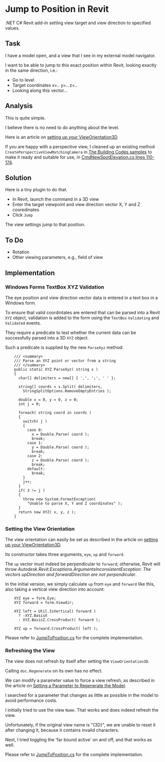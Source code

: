 # Jump to Position in Revit

.NET C# Revit add-in setting view target and view direction to specified values.

## Task

I have a model open, and a view that I see in my external model navigator.

I want to be able to jump to this exact position within Revit, looking exactly in the same direction, i.e.:

- Go to level
- Target coordinates x=.. y=.. z=..
- Looking along this vector...

## Analysis

This is quite simple.

I believe there is no need to do anything about the level.

Here is an article
on [setting up your ViewOrientation3D](http://thebuildingcoder.typepad.com/blog/2013/04/setting-up-your-vieworientation3d.html).

If you are happy with a perspective view, I cleaned up an existing method `CreatePerspectiveViewMatchingCamera`
in [The Building Codes samples](https://github.com/jeremytammik/the_building_coder_samples) to
make it ready and suitable for use,
in [CmdNewSpotElevation.cs lines 110-174](https://github.com/jeremytammik/the_building_coder_samples/blob/master/BuildingCoder/BuildingCoder/CmdNewSpotElevation.cs#L110-L174).

## Solution

Here is a tiny plugin to do that.

- In Revit, launch the command in a 3D view
- Enter the target viewpoint and view direction vector X, Y and Z cooredinates
- Click `Jump`

The view settings jump to that position.

## To Do

- Rotation
- Other viewing parameters, e.g., field of view

## Implementation

### Windows Forms TextBox XYZ Validation

The eye position and view direction vector data is entered in a text box in a Windows form.

To ensure that valid coordintates are entered that can be parsed into a Revit `XYZ` object, validation is added to the form using the `TextBox` `Validating` and `Validated` events.

They require a predicate to test whether the current data can be successfully parsed into a 3D `XYZ` object.

Such a predicate is supplied by the new `ParseXyz` method:

```
    /// <summary>
    /// Parse an XYZ point or vector from a string
    /// </summary>
    public static XYZ ParseXyz( string s )
    {
      char[] delimiters = new[] { ',', ';', ' ' };

      string[] coords = s.Split( delimiters, 
        StringSplitOptions.RemoveEmptyEntries );

      double x = 0, y = 0, z = 0;
      int j = 0;

      foreach( string coord in coords )
      {
        switch( j )
        {
          case 0:
            x = Double.Parse( coord );
            break;
          case 1:
            y = Double.Parse( coord );
            break;
          case 2:
            z = Double.Parse( coord );
            break;
          default:
            break;
        }
        j++;
      }
      if( 3 != j )
      {
        throw new System.FormatException(
          "Unable to parse X, Y and Z coordinates" );
      }
      return new XYZ( x, y, z );
    }
```

### Setting the View Orientation

The view orientation can easily be set as described in the article
on [setting up your ViewOrientation3D](http://thebuildingcoder.typepad.com/blog/2013/04/setting-up-your-vieworientation3d.html).

Its constructor takes three arguments, `eye`, `up` and `forward`.

The `up` vector must indeed be perpendicular to `forward`; otherwise, Revit will throw 
*Autodesk.Revit.Exceptions.ArgumentsInconsistentException: The vectors upDirection and forwardDirection are not perpendicular*.

In the initial version, we simply calculate `up` from `eye` and `forward` like this, also taking a vertical view direction into account:

```
    XYZ eye = form.Eye;
    XYZ forward = form.Viewdir;
  
    XYZ left = Util.IsVertical( forward )
      ? -XYZ.BasisX
      : XYZ.BasisZ.CrossProduct( forward );
  
    XYZ up = forward.CrossProduct( left );
```

Please refer to [JumpToPosition.cs](JumpToPosition/JumpToPosition.cs) for the complete implementation.

### Refreshing the View

The view does not refresh by itself after setting the `ViewOrientation3D`.

Calling `doc.Regenerate` on its own has no effect.

We can modify a parameter value to force a view refresh, as described in the article 
on [Setting a Parameter to Regenerate the Model](https://thebuildingcoder.typepad.com/blog/2017/11/cloud-model-predicate-and-set-parameter-regenerates.html#3).

I searched for a parameter that changes as little as possible in the model to avoid performance costs.

I initially tried to use the view `Name`. That works and does indeed refresh the view.

Unfortunately, if the original view name is "{3D}", we are unable to reset it after changing it, because it contains invalid characters.

Next, I tried toggling the 'far bound active' on and off, and that works as well.

Please refer to [JumpToPosition.cs](JumpToPosition/JumpToPosition.cs) for the complete implementation.

